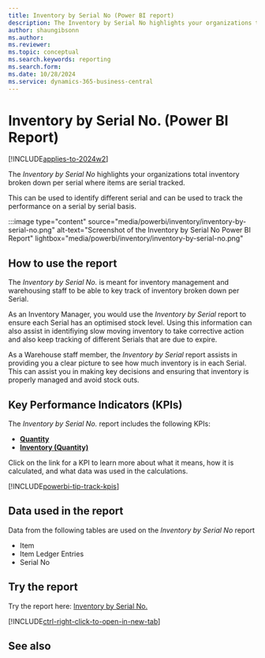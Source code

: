 ```yaml
---
title: Inventory by Serial No (Power BI report)
description: The Inventory by Serial No highlights your organizations total inventory broken down per serial.
author: shaungibsonn
ms.author: 
ms.reviewer: 
ms.topic: conceptual
ms.search.keywords: reporting
ms.search.form: 
ms.date: 10/28/2024
ms.service: dynamics-365-business-central
---
```


# Inventory by Serial No. (Power BI Report)
[!INCLUDE[applies-to-2024w2](includes/applies-to-2024w2.md)]


The *Inventory by Serial No* highlights your organizations total inventory broken down per serial where items are serial tracked. 

This can be used to identify different serial and can be used to track the performance on a serial by serial basis.

:::image type="content" source="media/powerbi/inventory/inventory-by-serial-no.png" alt-text="Screenshot of the Inventory by Serial No Power BI Report" lightbox="media/powerbi/inventory/inventory-by-serial-no.png"

## How to use the report

The *Inventory by Serial No.* is meant for inventory management and warehousing staff to be able to key track of inventory broken down per Serial.

As an Inventory Manager, you would use the *Inventory by Serial* report to ensure each Serial has an optimised stock level. Using this information can also assist in identifiying slow moving inventory to take corrective action and also keep tracking of different Serials that are due to expire.

As a Warehouse staff member, the *Inventory by Serial* report assists in providing you a clear picture to see how much inventory is in each Serial. This can assist you in making key decisions and ensuring that inventory is properly managed and avoid stock outs.

## Key Performance Indicators (KPIs)

The *Inventory by Serial No.* report includes the following KPIs:

- [**Quantity**](####)
- [**Inventory (Quantity)**](####)

Click on the link for a KPI to learn more about what it means, how it is calculated, and what data was used in the calculations. 

[!INCLUDE[powerbi-tip-track-kpis](includes/powerbi-tip-track-kpis.md)]

## Data used in the report

Data from the following tables are used on the *Inventory by Serial No* report
- Item
- Item Ledger Entries
- Serial No


## Try the report

Try the report here: [Inventory by Serial No.](https://businesscentral.dynamics.com?page=37030)

[!INCLUDE[ctrl-right-click-to-open-in-new-tab](includes/ctrl-right-click-to-open-in-new-tab.md)]

## See also